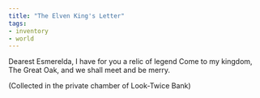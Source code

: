 ```yaml
---
title: "The Elven King's Letter"
tags:
- inventory
- world
---
```


Dearest Esmerelda,
I have for you a relic of legend
Come to my kingdom, The Great Oak, and we shall meet and be merry.

(Collected in the private chamber of Look-Twice Bank)

